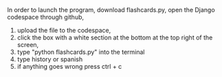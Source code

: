 In order to launch the program, download flashcards.py, open the Django codespace through github, 
1. upload the file to the codespace, 
2. click the box with a white section at the bottom at the top right of the screen, 
3. type "python flashcards.py" into the terminal
4. type history or spanish
5. if anything goes wrong press ctrl + c
